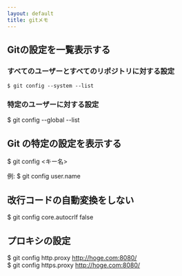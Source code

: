 ```yaml
---
layout: default
title: gitメモ
---
```


## Gitの設定を一覧表示する

### すべてのユーザーとすべてのリポジトリに対する設定
```
$ git config --system --list
```

### 特定のユーザーに対する設定
$ git config --global --list


## Git の特定の設定を表示する

$ git config <キー名>

例:
$ git config user.name


## 改行コードの自動変換をしない

$ git config core.autocrlf false


## プロキシの設定

$ git config http.proxy http://hoge.com:8080/  
$ git config https.proxy http://hoge.com:8080/

